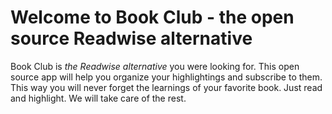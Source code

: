 # Welcome to Book Club - the open source Readwise alternative

Book Club is _the Readwise alternative_ you were looking for. This open source app will help you organize your highlightings and subscribe to them. This way you will never forget the learnings of your favorite book. Just read and highlight. We will take care of the rest.

<!--
## _Why_

## _How_

## _What_
-->
